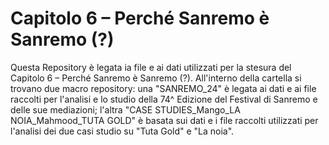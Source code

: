 # Capitolo 6 – Perché Sanremo è Sanremo (?)

Questa Repository è legata ia file e ai dati utilizzati per la stesura del Capitolo 6 – Perché Sanremo è Sanremo (?).
All'interno della cartella si trovano due macro repository: una "SANREMO_24" è legata ai dati e ai file raccolti per l'analisi e lo studio della 74^ Edizione del Festival di Sanremo e delle sue mediazioni; l'altra "CASE STUDIES_Mango_LA NOIA_Mahmood_TUTA GOLD" è basata sui dati e i file raccolti utilizzati per l'analisi dei due casi studio su "Tuta Gold" e "La noia".
